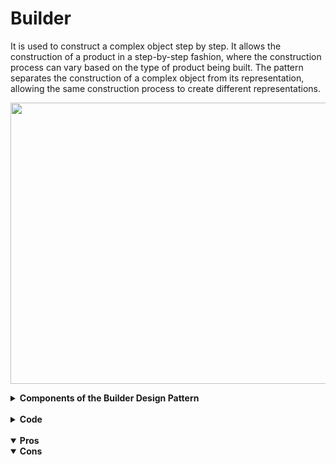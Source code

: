 # Builder

It is used to construct a complex object step by step. It allows the construction of a product in a step-by-step fashion, where the construction process can vary based on the type of product being built. The pattern separates the construction of a complex object from its representation, allowing the same construction process to create different representations.

<p align="center">
  <img width="650" height="450" src="https://github.com/devaaks/low-level-design/assets/16061289/144044af-d846-4076-8ad8-d5328d4378f4">
</p>

<details>
<summary><b>Components of the Builder Design Pattern</b></summary>
1. **Product**

    The Product is the complex object that the Builder pattern is responsible for constructing.

    It may consist of multiple components or parts, and its structure can vary based on the implementation.
    The Product is typically a class with attributes representing the different parts that the Builder constructs.

2. **Builder**

    The Builder is an interface or an abstract class that declares the construction steps for building a complex object.

    It typically includes methods for constructing individual parts of the product.
    By defining an interface, the Builder allows for the creation of different concrete builders that can produce variations of the product.

3. **ConcreteBuilder**

    ConcreteBuilder classes implement the Builder interface, providing specific implementations for building each part of the product.

    Each ConcreteBuilder is tailored to create a specific variation of the product.
    It keeps track of the product being constructed and provides methods for setting or constructing each part.

4. **Director**
    The Director is responsible for managing the construction process of the complex object.

    It collaborates with a Builder, but it doesn’t know the specific details about how each part of the object is constructed.
    It provides a high-level interface for constructing the product and managing the steps needed to create the complex object.

5. **Client**
    The Client is the code that initiates the construction of the complex object.

    It creates a Builder object and passes it to the Director to initiate the construction process.
    The Client may retrieve the final product from the Builder after construction is complete.

</details>

<br>

<details>
<summary><b>Code</b></summary>

```java
```
</details>

<br>

<details open>
<summary><b>Pros</b></summary>

</details>

<details open>
<summary><b>Cons</b></summary>

</details>
